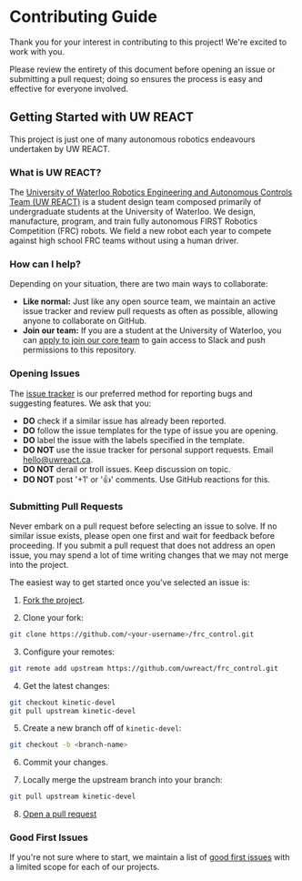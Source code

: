 # Contributing Guide

Thank you for your interest in contributing to this project! We're excited to work with you.

Please review the entirety of this document before opening an issue or submitting a pull request; doing so ensures the process is easy and effective for everyone involved.

## Getting Started with UW REACT

This project is just one of many autonomous robotics endeavours undertaken by UW REACT.

### What is UW REACT?

The [University of Waterloo Robotics Engineering and Autonomous Controls Team (UW REACT)](https://uwreact.ca) is a student design team composed primarily of undergraduate students at the University of Waterloo. We design, manufacture, program, and train fully autonomous FIRST Robotics Competition (FRC) robots. We field a new robot each year to compete against high school FRC teams without using a human driver.

### How can I help?

Depending on your situation, there are two main ways to collaborate:

- **Like normal:** Just like any open source team, we maintain an active issue tracker and review pull requests as often as possible, allowing anyone to collaborate on GitHub.
- **Join our team:** If you are a student at the University of Waterloo, you can [apply to join our core team](https://uwreact.ca/apply) to gain access to Slack and push permissions to this repository.

### Opening Issues

The [issue tracker](https://github.com/uwreact/frc_control/issues) is our preferred method for reporting bugs and suggesting features. We ask that you:

- **DO** check if a similar issue has already been reported.
- **DO** follow the issue templates for the type of issue you are opening.
- **DO** label the issue with the labels specified in the template.
- **DO NOT** use the issue tracker for personal support requests. Email [hello@uwreact.ca](mailto:hello@uwreact.ca).
- **DO NOT** derail or troll issues. Keep discussion on topic.
- **DO NOT** post '+1' or '👍' comments. Use GitHub reactions for this.

### Submitting Pull Requests

Never embark on a pull request before selecting an issue to solve. If no similar issue exists, please open one first and wait for feedback before proceeding. If you submit a pull request that does not address an open issue, you may spend a lot of time writing changes that we may not merge into the project.

The easiest way to get started once you've selected an issue is:

1. [Fork the project](https://help.github.com/articles/fork-a-repo/).

2. Clone your fork:

```bash
git clone https://github.com/<your-username>/frc_control.git
```

3. Configure your remotes:

```bash
git remote add upstream https://github.com/uwreact/frc_control.git
```

4. Get the latest changes:

```bash
git checkout kinetic-devel
git pull upstream kinetic-devel
```

5. Create a new branch off of `kinetic-devel`:

```bash
git checkout -b <branch-name>
```

6. Commit your changes.

7. Locally merge the upstream branch into your branch:

```bash
git pull upstream kinetic-devel
```

8. [Open a pull request](https://help.github.com/articles/about-pull-requests/)

### Good First Issues

If you're not sure where to start, we maintain a list of [good first issues](https://github.com/uwreact/frc_control/labels/good%20first%20issue) with a limited scope for each of our projects.